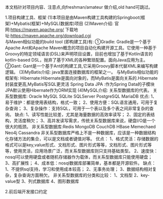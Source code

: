 本文档针对项目内容、注意点,向freshman/amateur 做介绍,old hand可跳过。

1.项目构建工具、框架
    (1)本项目是由Maven构建工具构建的Springboot(框架)+Mybatis(框架)+MySQL(数据库)项目
    (2)Maven介绍: 官网:https://maven.apache.org/
                       下载地址:https://maven.apache.org/download.cgi               
                        与Maven相似功能的build tool (即构建工具)有:
                                ①Gradle:
                                    Gradle是一个基于Apache Ant和Apache Maven概念的项目自动化构建开源工具。它使用一种基于Groovy的特定领域语言(DSL)来声明项目设置，目前也增加了基于Kotlin语言的kotlin-based DSL，抛弃了基于XML的各种繁琐配置。面向Java应用为主。
                                ②Gant:
                                    Gant是一个基于Ant的构建工具,它采用Groovy脚本代替XML来编写构建逻辑。
    (3)MyBatis介绍: java里面连接数据库的框架之一。
                    与MyBatis相似功能的框架有:
                    Hibernate:Hibernate是面向对象的，而MyBatis是面向关系的.Hibernate封装度更高,MyBatis写SQL更灵活
                    Spring Data JPA :作为Spring Data的子模块 JPA默认使用Hibernate作为ORM实现
    (4)MySQL介绍:   关系型数据库的代表。
                关系型数据库: Oracle MySQL SQLite SQLServer  PostgreSQL MariaDB
                              优点:
                              1、易于维护：都是使用表结构，格式一致；
                              2、使用方便：SQL语言通用，可用于复杂查询；
                              3、复杂操作：支持SQL，可用于一个表以及多个表之间非常复杂的查询。
                              缺点:
                              1、读写性能比较差，尤其是海量数据的高效率读写；
                              2、固定的表结构，灵活度稍欠；
                              3、高并发读写需求，传统关系型数据库来说，硬盘I/O是一个很大的瓶颈。 
                非关系型数据库:Redis MongoDB CouchDB HBase Memechaed Neo4j Cassandra
                              非关系型数据库严格上不是一种数据库，应该是一种数据结构化存储方法的集合，可以是文档或者键值对等。
                              优点：
                              1、格式灵活：存储数据的格式可以是key,value形式、文档形式、图片形式等等，文档形式、图片形式等等，使用灵活，应用场景广泛，而关系型数据库则只支持基础类型。
                              2、速度快：nosql可以使用硬盘或者随机存储器作为载体，而关系型数据库只能使用硬盘；
                              3、高扩展性；
                              4、成本低：nosql数据库部署简单，基本都是开源软件。
                              缺点：
                              1、不提供sql支持，学习和使用成本较高；
                              2、无事务处理；
                              3、数据结构相对复杂，复杂查询方面稍欠。
                              非关系型数据库的分类和比较：
                              1、文档型
                              2、key-value型
                              3、列式数据库
                              4、图形数据库

2.前后端开发接口约定
